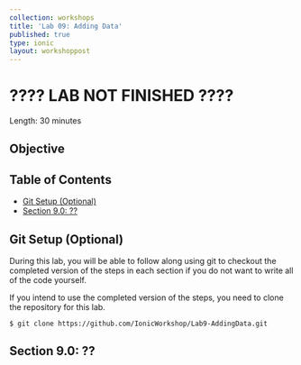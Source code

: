 ```yaml
---
collection: workshops
title: 'Lab 09: Adding Data'
published: true
type: ionic
layout: workshoppost
---
```


<H1>???? LAB NOT FINISHED ????</h1>


Length: 30 minutes

## Objective

<!-- START doctoc generated TOC please keep comment here to allow auto update -->
<!-- DON'T EDIT THIS SECTION, INSTEAD RE-RUN doctoc TO UPDATE -->
<h2>Table of Contents</h2>

- [Git Setup (Optional)](#git-setup-optional)
- [Section 9.0: ??](#section-90-)

<!-- END doctoc generated TOC please keep comment here to allow auto update -->

## Git Setup (Optional)

During this lab, you will be able to follow along using git to checkout the completed version of the steps in each section if you do not want to write all of the code yourself.

If you intend to use the completed version of the steps, you need to clone the repository for this lab.

    $ git clone https://github.com/IonicWorkshop/Lab9-AddingData.git

## Section 9.0: ??